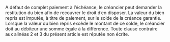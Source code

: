 A défaut de complet paiement à l’échéance, le créancier peut demander la restitution
du bien afin de recouvrer le droit d’en disposer.
La valeur du bien repris est imputée, à titre de paiement, sur le solde de la
créance garantie.
Lorsque la valeur du bien repris excède le montant de ce solde, le créancier
doit au débiteur une somme égale à la différence.
Toute clause contraire aux alinéas 2 et 3 du présent article est réputée non
écrite.